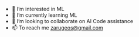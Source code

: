 - 👀 I’m interested in ML
- 🌱 I’m currently learning ML
- 💞️ I’m looking to collaborate on AI Code assistance
- 📫 To reach me zarugeos@gmail.com
